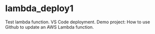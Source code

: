 # lambda_deploy1
Test lambda function. VS Code deployment.
Demo project: How to use Github to update an AWS Lambda function.
